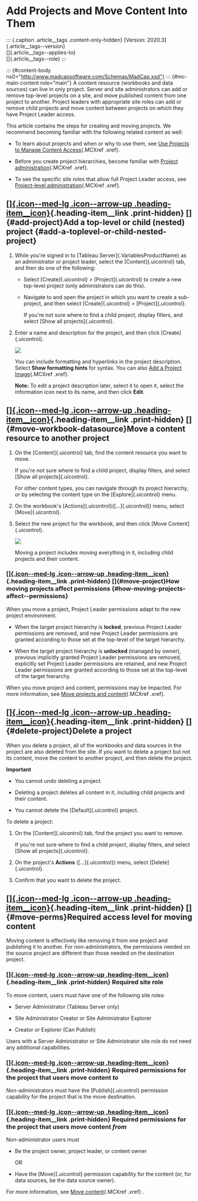 

Add Projects and Move Content Into Them
=======================================

::: {.caption .article__tags .content-only-hidden}
[Version: 2020.3]{.article__tags--version}\
[]{.article__tags--applies-to}\
[]{.article__tags--role}
:::

::: {#content-body ns0="http://www.madcapsoftware.com/Schemas/MadCap.xsd"}
::: {#mc-main-content role="main"}
A content resource (workbooks and data sources) can live in only
project. Server and site administrators can add or remove top-level
projects on a site, and move published content from one project to
another. Project leaders with appropriate site roles can add or remove
child projects and move content between projects on which they have
Project Leader access.

This article contains the steps for creating and moving projects. We
recommend becoming familiar with the following related content as well:

-   To learn about projects and when or why to use them, see [Use
    Projects to Manage Content
    Access](https://help.tableau.com/current/server/en-us/projects.htm){.MCXref
    .xref}.

-   Before you create project hierarchies, become familiar with [Project
    administration](https://help.tableau.com/current/server/en-us/permissions.htm#projectpermissions){.MCXref
    .xref}.

-   To see the specific site roles that allow full Project Leader
    access, see [Project-level
    administration](https://help.tableau.com/current/server/en-us/projects.htm#project-admin){.MCXref
    .xref}.

<div>

[[]{.icon--med-lg .icon--arrow-up .heading-item__icon}](https://help.tableau.com/current/server/en-us/projects_add.htm#){.heading-item__link .print-hidden} []{#add-project}Add a top-level or child (nested) project {#add-a-toplevel-or-child-nested-project}
---------------------------------------------------------------------------------------------------------------------------------------------------------------------------------------------------------------------

</div>

1.  While you're signed in to [Tableau Server]{.VariablesProductName} as
    an administrator or project leader, select the [Content]{.uicontrol}
    tab, and then do one of the following:

    -   Select [Create]{.uicontrol} \> [Project]{.uicontrol} to create a
        new top-level project (only administrators can do this).

    -   Navigate to and open the project in which you want to create a
        sub-project, and then select
        [Create]{.uicontrol} \> [Project]{.uicontrol}.

        If you're not sure where to find a child project, display
        filters, and select [Show all projects]{.uicontrol}.

2.  Enter a name and description for the project, and then click
    [Create]{.uicontrol}.

    ![](./Add%20Projects%20and%20Move%20Content%20Into%20Them%20-%20Tableau_files/projects_new1.png)

    You can include formatting and hyperlinks in the project
    description. Select **Show formatting hints** for syntax. You can
    also [Add a Project
    Image](https://help.tableau.com/current/server/en-us/custom_projectimage.htm){.MCXref
    .xref}.

    **Note:** To edit a project description later, select it to open it,
    select the information icon next to its name, and then click
    **Edit**.

<div>

[[]{.icon--med-lg .icon--arrow-up .heading-item__icon}](https://help.tableau.com/current/server/en-us/projects_add.htm#){.heading-item__link .print-hidden} []{#move-workbook-datasource}Move a content resource to another project
-----------------------------------------------------------------------------------------------------------------------------------------------------------------------------------------------------------------------------------

</div>

1.  On the [Content]{.uicontrol} tab, find the content resource you want
    to move.

    If you're not sure where to find a child project, display filters,
    and select [Show all projects]{.uicontrol}.

    For other content types, you can navigate through its project
    hierarchy, or by selecting the content type on the
    [Explore]{.uicontrol} menu.

2.  On the workbook's [Actions]{.uicontrol}([...]{.uicontrol}) menu,
    select [Move]{.uicontrol}.

3.  Select the new project for the workbook, and then click [Move
    Content]{.uicontrol}.

    ![](./Add%20Projects%20and%20Move%20Content%20Into%20Them%20-%20Tableau_files/projects_move_project.png)

    Moving a project includes moving everything in it, including child
    projects and their content.

<div>

### [[]{.icon--med-lg .icon--arrow-up .heading-item__icon}](https://help.tableau.com/current/server/en-us/projects_add.htm#){.heading-item__link .print-hidden} []{#move-project}How moving projects affect permissions {#how-moving-projects-affect--permissions}

</div>

When you move a project, Project Leader permissions adapt to the new
project environment.

-   When the target project hierarchy is **locked**, previous Project
    Leader permissions are removed, and new Project Leader permissions
    are granted according to those set at the top-level of the target
    hierarchy.

-   When the target project hierarchy is **unlocked** (managed by
    owner), previous implicitly granted Project Leader permissions are
    removed, explicitly set Project Leader permissions are retained, and
    new Project Leader permissions are granted according to those set at
    the top-level of the target hierarchy.

When you move project and content, permissions may be impacted. For more
information, see [Move projects and
content](https://help.tableau.com/current/server/en-us/permissions.htm#moveproject){.MCXref
.xref}.

<div>

[[]{.icon--med-lg .icon--arrow-up .heading-item__icon}](https://help.tableau.com/current/server/en-us/projects_add.htm#){.heading-item__link .print-hidden} []{#delete-project}Delete a project
-----------------------------------------------------------------------------------------------------------------------------------------------------------------------------------------------

</div>

When you delete a project, all of the workbooks and data sources in the
project are also deleted from the site. If you want to delete a project
but not its content, move the content to another project, and then
delete the project.

**Important**

-   You cannot undo deleting a project.

-   Deleting a project deletes all content in it, including child
    projects and their content.

-   You cannot delete the [Default]{.uicontrol} project.

To delete a project:

1.  On the [Content]{.uicontrol} tab, find the project you want to
    remove.

    If you're not sure where to find a child project, display filters,
    and select [Show all projects]{.uicontrol}.

2.  On the project's **Actions** ([...]{.uicontrol}) menu, select
    [Delete]{.uicontrol}.

3.  Confirm that you want to delete the project.

<div>

[[]{.icon--med-lg .icon--arrow-up .heading-item__icon}](https://help.tableau.com/current/server/en-us/projects_add.htm#){.heading-item__link .print-hidden} []{#move-perms}Required access level for moving content
-------------------------------------------------------------------------------------------------------------------------------------------------------------------------------------------------------------------

</div>

Moving content is effectively like removing it from one project and
publishing it to another. For non-administrators, the permissions needed
on the source project are different than those needed on the destination
project.

<div>

### [[]{.icon--med-lg .icon--arrow-up .heading-item__icon}](https://help.tableau.com/current/server/en-us/projects_add.htm#){.heading-item__link .print-hidden} Required site role

</div>

To move content, users must have one of the following site roles:

-   Server Administrator (Tableau Server only)

-   Site Administrator Creator or Site Administrator Explorer

-   Creator or Explorer (Can Publish)

Users with a Server Administrator or Site Administrator site role do not
need any additional capabilities.

<div>

### [[]{.icon--med-lg .icon--arrow-up .heading-item__icon}](https://help.tableau.com/current/server/en-us/projects_add.htm#){.heading-item__link .print-hidden} Required permissions for the project that users move content *to*

</div>

Non-administrators must have the [Publish]{.uicontrol} permission
capability for the project that is the move destination.

<div>

### [[]{.icon--med-lg .icon--arrow-up .heading-item__icon}](https://help.tableau.com/current/server/en-us/projects_add.htm#){.heading-item__link .print-hidden} Required permissions for the project that users move content *from*

</div>

Non-administrator users must

-   Be the project owner, project leader, or content owner

    OR

-   Have the [Move]{.uicontrol} permission capability for the content
    (or, for data sources, be the data source owner).

For more information, see [Move
content](https://help.tableau.com/current/server/en-us/permissions.htm#MoveContent){.MCXref
.xref} .
